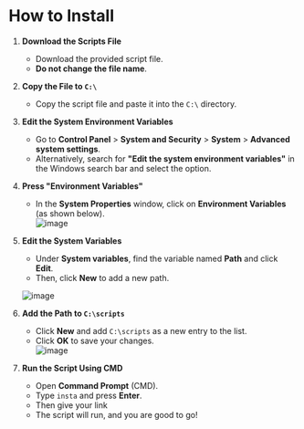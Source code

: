 

# **How to Install**

1. **Download the Scripts File**  
   - Download the provided script file.  
   - **Do not change the file name**.

2. **Copy the File to `C:\`**  
   - Copy the script file and paste it into the `C:\` directory.

3. **Edit the System Environment Variables**  
   - Go to **Control Panel** > **System and Security** > **System** > **Advanced system settings**.
   - Alternatively, search for **"Edit the system environment variables"** in the Windows search bar and select the option.

4. **Press "Environment Variables"**  
   - In the **System Properties** window, click on **Environment Variables** (as shown below).  
   ![image](https://github.com/user-attachments/assets/d30a333e-1279-47c3-a85f-ce88ddf53c13)

5. **Edit the System Variables**  
   - Under **System variables**, find the variable named **Path** and click **Edit**.  
   - Then, click **New** to add a new path.

   ![image](https://github.com/user-attachments/assets/2d3d7cf0-a57f-4e19-b1cc-b999505c7e15)

6. **Add the Path to `C:\scripts`**  
   - Click **New** and add `C:\scripts` as a new entry to the list.  
   - Click **OK** to save your changes.  
   ![image](https://github.com/user-attachments/assets/38dc1909-5033-46fc-ad5c-b5a86f86b06a)

7. **Run the Script Using CMD**  
   - Open **Command Prompt** (CMD).
   - Type `insta` and press **Enter**.
   - Then give your link
   - The script will run, and you are good to go!


